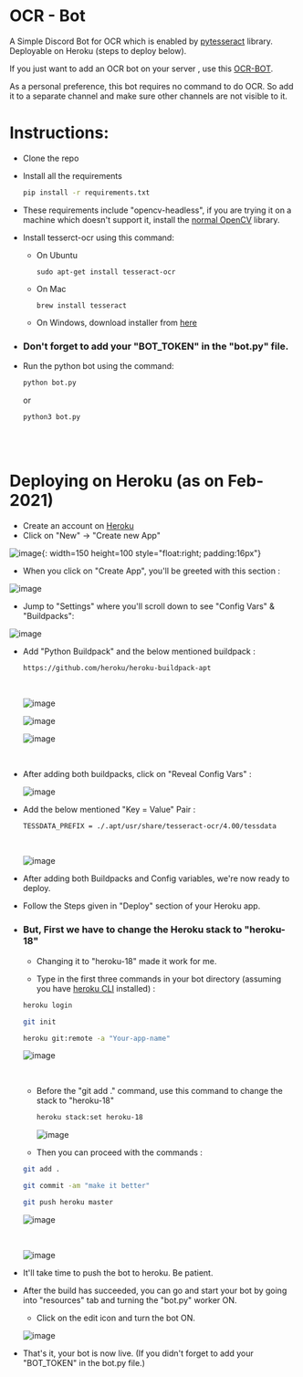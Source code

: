 # OCR - Bot
A Simple Discord Bot for OCR which is enabled by [pytesseract](https://pypi.org/project/pytesseract/) library. Deployable on Heroku (steps to deploy below).

If you just want to add an OCR bot on your server , use this  [OCR-BOT](https://discord.com/api/oauth2/authorize?client_id=805507110363201547&permissions=2048&scope=bot).

As a personal preference, this bot requires no command to do OCR. So add it to a separate channel and make sure other channels are not visible to it.


# Instructions:
 - Clone the repo
 - Install all the requirements
     ```sh
    pip install -r requirements.txt
    ```
- These requirements include "opencv-headless", if you are trying it on a machine which doesn't support it, install the [normal OpenCV](https://pypi.org/project/opencv-python/) library.

- Install tesserct-ocr using this command:
    - On Ubuntu
      ```
      sudo apt-get install tesseract-ocr
      ```
    - On Mac
      ```
      brew install tesseract
      ```
    - On Windows, download installer from [here](https://github.com/UB-Mannheim/tesseract/wiki)
 
- ### Don't forget to add your "BOT_TOKEN" in the "bot.py" file.

- Run the python bot using the command: 
    ```sh
    python bot.py
   ```
    or
    ```sh
    python3 bot.py
    ```
 <br />
 <br />

# Deploying on Heroku (as on Feb-2021)
- Create an account on [Heroku](https://www.heroku.com/)
- Click on "New" -> "Create new App" <br />

![image](assets/new-app.png){: width=150 height=100 style="float:right; padding:16px"}

- When you click on "Create App", you'll be greeted with this section : <br />

![image](assets/first-deploy.png)

- Jump to "Settings" where you'll scroll down to see "Config Vars" & "Buildpacks": <br />

![image](assets/buildpack.png)

- Add "Python Buildpack" and the below mentioned buildpack : 

     ```sh
    https://github.com/heroku/heroku-buildpack-apt
    ```
    <br />

    ![image](assets/python-bp.png)

    ![image](assets/custom-bp.png) 

    ![image](assets/final-bp.png)

    <br />

- After adding both buildpacks, click on "Reveal Config Vars" : <br />

    ![image](assets/config-vars.png)

- Add the below mentioned "Key = Value" Pair :

     ```sh
    TESSDATA_PREFIX = ./.apt/usr/share/tesseract-ocr/4.00/tessdata
    ```
    <br />

    ![image](assets/fin-config-vars.png)


- After adding both Buildpacks and Config variables,  we're now ready to deploy.

- Follow the Steps given in "Deploy" section of your Heroku app. <br />

- ### But,  First we have to change the Heroku stack to "heroku-18"

    - Changing it to "heroku-18" made it work for me.

    - Type in the first three commands in your bot directory (assuming you have [heroku CLI](https://devcenter.heroku.com/articles/heroku-cli) installed) : 

    ```sh
    heroku login
    ```

    ```sh
    git init
    ```

    ```sh
    heroku git:remote -a "Your-app-name"
    ```


    ![image](assets/first-two-cmd.png) 

     <br /> 

    - Before the "git add ." command, use this command to change the stack to "heroku-18"

         ```sh
         heroku stack:set heroku-18
        ```

         ![image](assets/stack-18.png)
        <br />

    - Then you can proceed with the commands : 

    ```sh
    git add .
    ```

    ```sh
    git commit -am "make it better"
    ```

    ```sh
    git push heroku master
    ```
            
    ![image](assets/start-dep.png)

    <br />

    ![image](assets/done-dep.png)
    
- It'll take time to push the bot to heroku. Be patient.

- After the build has succeeded, you can go and start your bot by going into "resources" tab and turning the "bot.py" worker ON.

    - Click on the edit icon and turn the bot ON.

    ![image](assets/bot-on.png)

- That's it, your bot is now live. (If you didn't forget to add your "BOT_TOKEN" in the bot.py file.)
    



